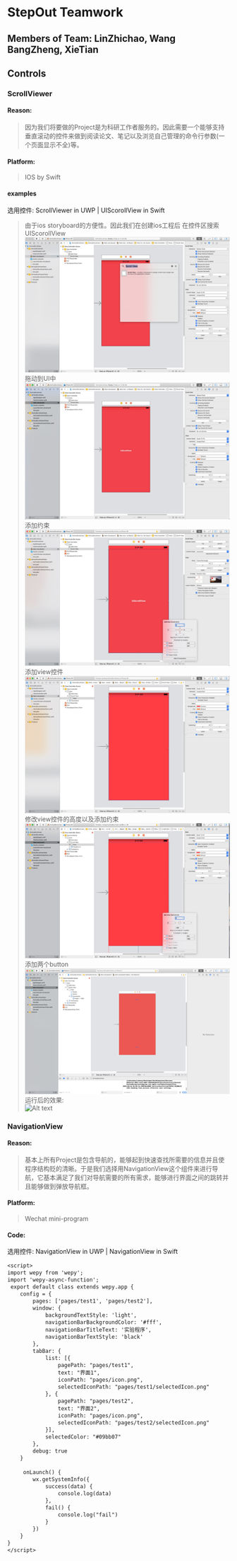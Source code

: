 # StepOut Teamwork
## Members of Team: LinZhichao, Wang BangZheng, XieTian

## Controls
### ScrollViewer
#### Reason:
> 因为我们将要做的Project是为科研工作者服务的。因此需要一个能够支持垂直滚动的控件来做到阅读论文、笔记以及浏览自己管理的命令行参数(一个页面显示不全)等。
#### Platform:
> IOS by Swift
#### examples
选用控件: ScrollViewer in UWP | UIScorollView in Swift
>由于ios storyboard的方便性。因此我们在创建ios工程后 在控件区搜索UIScorollView
![Alt text](img/1.png)
拖动到UI中
![Alt text](img/2.png)
添加约束
![Alt text](img/3.png)
添加view控件
![Alt text](img/4.png)
修改view控件的高度以及添加约束
![Alt text](img/6.png)
添加两个button
![Alt text](img/7.png)
运行后的效果:\
![Alt text](img/8.gif)

### NavigationView
#### Reason:
> 基本上所有Project是包含导航的，能够起到快速查找所需要的信息并且使程序结构贬的清晰。于是我们选择用NavigationView这个组件来进行导航，它基本满足了我们对导航需要的所有需求，能够进行界面之间的跳转并且能够做到弹放导航框。
#### Platform:
>Wechat mini-program
#### Code:
选用控件: NavigationView in UWP | NavigationView in Swift
```
<script>
import wepy from 'wepy';
import 'wepy-async-function';
 export default class extends wepy.app {
    config = {
        pages: ['pages/test1', 'pages/test2'],
        window: {
            backgroundTextStyle: 'light',
            navigationBarBackgroundColor: '#fff',
            navigationBarTitleText: '实验程序',
            navigationBarTextStyle: 'black'
        },
        tabBar: {
            list: [{
                pagePath: "pages/test1",
                text: "界面1",
                iconPath: "pages/icon.png",
                selectedIconPath: "pages/test1/selectedIcon.png"
            }, {
                pagePath: "pages/test2",
                text: "界面2",
                iconPath: "pages/icon.png",
                selectedIconPath: "pages/test2/selectedIcon.png"
            }],
            selectedColor: "#09bb07"
        },
        debug: true
    }

     onLaunch() {
        wx.getSystemInfo({
            success(data) {
                console.log(data)
            },
            fail() {
                console.log("fail")
            }
        })
    }
}
</script>
```

